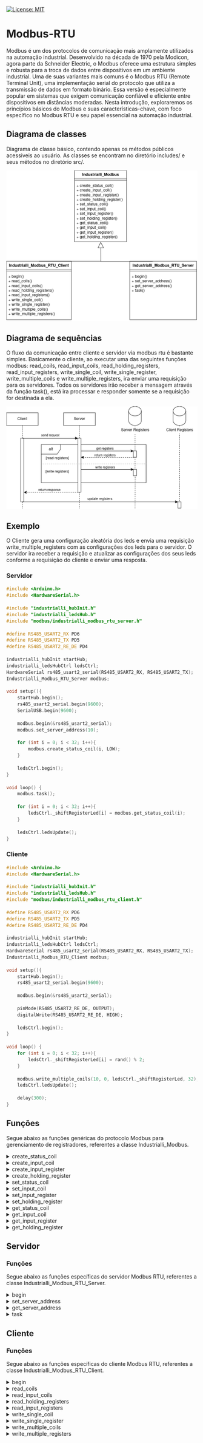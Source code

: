 [![License: MIT](https://img.shields.io/badge/License-MIT-yellow.svg)](https://opensource.org/licenses/MIT)

# Modbus-RTU
Modbus é um dos protocolos de comunicação mais amplamente utilizados na automação industrial. Desenvolvido na década de 1970 pela Modicon, agora parte da Schneider Electric, o Modbus oferece uma estrutura simples e robusta para a troca de dados entre dispositivos em um ambiente industrial. Uma de suas variantes mais comuns é o Modbus RTU (Remote Terminal Unit), uma implementação serial do protocolo que utiliza a transmissão de dados em formato binário. Essa versão é especialmente popular em sistemas que exigem comunicação confiável e eficiente entre dispositivos em distâncias moderadas. Nesta introdução, exploraremos os princípios básicos do Modbus e suas características-chave, com foco específico no Modbus RTU e seu papel essencial na automação industrial.

## Diagrama de classes
Diagrama de classe básico, contendo apenas os métodos públicos acessiveis ao usuário. As classes se encontram no diretório includes/ e seus métodos no diretório src/.

<p align="center">
  <img src="https://github.com/Industrialli/Modbus-RTU/blob/main/class_diagram.png" />
</p>

## Diagrama de sequências
O fluxo da comunicação entre cliente e servidor via modbus rtu é bastante simples. Basicamente o cliente, ao executar uma das seguintes funções modbus: read_coils, read_input_coils, read_holding_registers, read_input_registers, write_single_coil, write_single_register, write_multiple_coils e write_multiple_registers, ira enviar uma requisição para os servidores. Todos os servidores irão receber a mensagem através da função task(), está ira processar e responder somente se a requisição for destinada a ela.

<p align="center">
  <img src="https://github.com/Industrialli/Modbus-RTU/blob/main/sequence_diagram.png" />
</p>

## Exemplo
O Cliente gera uma configuração aleatória dos leds e envia uma requisição write_multiple_registers com as configurações dos leds para o servidor. O servidor ira receber a requisição e atualizar as configurações dos seus leds conforme a requisição do cliente e enviar uma resposta.


### Servidor
```cpp
#include <Arduino.h>
#include <HardwareSerial.h>

#include "industrialli_hubInit.h"
#include "industrialli_ledsHub.h"
#include "modbus/industrialli_modbus_rtu_server.h"

#define RS485_USART2_RX PD6
#define RS485_USART2_TX PD5
#define RS485_USART2_RE_DE PD4

industrialli_hubInit startHub;
industrialli_ledsHubCtrl ledsCtrl;
HardwareSerial rs485_usart2_serial(RS485_USART2_RX, RS485_USART2_TX);
Industrialli_Modbus_RTU_Server modbus;

void setup(){
	startHub.begin();
	rs485_usart2_serial.begin(9600);
	SerialUSB.begin(9600);

	modbus.begin(&rs485_usart2_serial);
	modbus.set_server_address(10);

	for (int i = 0; i < 32; i++){
		modbus.create_status_coil(i, LOW);
	}

	ledsCtrl.begin();
}

void loop() {
	modbus.task();

	for (int i = 0; i < 32; i++){
		ledsCtrl._shiftRegisterLed[i] = modbus.get_status_coil(i);
	}

	ledsCtrl.ledsUpdate();
}
```

### Cliente
```cpp
#include <Arduino.h>
#include <HardwareSerial.h>

#include "industrialli_hubInit.h"
#include "industrialli_ledsHub.h"
#include "modbus/industrialli_modbus_rtu_client.h"

#define RS485_USART2_RX PD6
#define RS485_USART2_TX PD5
#define RS485_USART2_RE_DE PD4

industrialli_hubInit startHub;
industrialli_ledsHubCtrl ledsCtrl;
HardwareSerial rs485_usart2_serial(RS485_USART2_RX, RS485_USART2_TX);
Industrialli_Modbus_RTU_Client modbus;

void setup(){
	startHub.begin();
	rs485_usart2_serial.begin(9600);

	modbus.begin(&rs485_usart2_serial);

	pinMode(RS485_USART2_RE_DE, OUTPUT);
	digitalWrite(RS485_USART2_RE_DE, HIGH);

	ledsCtrl.begin();
}

void loop() {
	for (int i = 0; i < 32; i++){
		ledsCtrl._shiftRegisterLed[i] = rand() % 2;
	}

	modbus.write_multiple_coils(10, 0, ledsCtrl._shiftRegisterLed, 32);
	ledsCtrl.ledsUpdate();

	delay(300);
}
```

## Funções

Segue abaixo as funções genéricas do protocolo Modbus para gerenciamento de registradores, referentes a classe Industrialli_Modbus.

<details>
<summary>create_status_coil</summary>

Inicializa um registrador do tipo coil.

**Parâmetros:**
- uint16_t index: index do coil. valores possiveis \[1, 10000\] 
- bool: value: valor do coil. valores possiveis \[0, 1\]

**Retorno:** void

**Exemplo**
```cpp
modbus.create_status_coil(11, 1);
```
</details>
  
<details>
<summary>create_input_coil</summary>

Inicializa um registrador do tipo discrete input coil.

**Parâmetros:**

- uint16_t index: index do coil.
- bool: value: valor do coil.

**Retorno:** void

**Exemplo**
```cpp
  modbus.create_input_coil(11, 1);
```
</details>

<details>
<summary>create_input_register</summary>

Inicializa um registrador do tipo input.

**Parâmetros:**

- uint16_t index: index do registrador.
- uint16_t: value: valor do registrador.

**Retorno:** void

**Exemplo**
```cpp
  modbus.create_input_register(15, 1332);
```
</details>

<details>
<summary>create_holding_register</summary>

Inicializa um registrador do tipo holding.

**Parâmetros:**

- uint16_t index: index do registrador.
- uint16_t: value: valor do registrador.

**Retorno:** void

**Exemplo**
```cpp
  modbus.create_holding_register(12, 5543);
```
</details>

<details>
<summary>set_status_coil</summary>

Atualiza um registrador do tipo coil.

**Parâmetros:**
- uint16_t index: index do coil.
- bool: value: valor do coil.

**Retorno:** void

**Exemplo**
```cpp
modbus.set_status_coil(11, 1);
```
</details>
  
<details>
<summary>set_input_coil</summary>

Atualiza um registrador do tipo discrete input coil.

**Parâmetros:**

- uint16_t index: index do coil.
- bool: value: valor do coil.

**Retorno:** void

**Exemplo**
```cpp
  modbus.set_input_coil(11, 1);
```
</details>

<details>
<summary>set_input_register</summary>

Atualiza um registrador do tipo input.

**Parâmetros:**

- uint16_t index: index do registrador.
- uint16_t: value: valor do registrador.

**Retorno:** void

**Exemplo**
```cpp
  modbus.set_input_register(15, 1332);
```
</details>

<details>
<summary>set_holding_register</summary>

Atualiza um registrador do tipo holding.

**Parâmetros:**

- uint16_t index: index do registrador.
- uint16_t: value: valor do registrador.

**Retorno:** void

**Exemplo**
```cpp
  modbus.set_holding_register(12, 5543);
```
</details>

<details>
<summary>get_status_coil</summary>

Retorna o valor de um registrador do tipo coil.

**Parâmetros:**
- uint16_t index: index do coil. valores possiveis \[1, 10000\] 

**Retorno:** bool: value: valor do coil. valores possiveis \[0, 1\]

**Exemplo**
```cpp
bool value = modbus.get_status_coil(11);
```
</details>
  
<details>
<summary>get_input_coil</summary>

Retorna o valor de um registrador do tipo discrete input coil.

**Parâmetros:**

- uint16_t index: index do coil.

**Retorno:** bool: value: valor do coil.

**Exemplo**
```cpp
bool value = modbus.get_input_coil(11);
```
</details>

<details>
<summary>get_input_register</summary>

Retorna o valor de um registrador do tipo input.

**Parâmetros:**

- uint16_t index: index do registrador.

**Retorno:** uint16_t: value: valor do registrador.

**Exemplo**
```cpp
uint16_t value = modbus.set_input_register(15);
```
</details>

<details>
<summary>get_holding_register</summary>

Retorna o valor de um registrador do tipo holding.

**Parâmetros:**

- uint16_t index: index do registrador.

**Retorno:** uint16_t: value: valor do registrador.

**Exemplo**
```cpp
uint16_t value = modbus.get_holding_register(12);
```
</details>

## Servidor

### Funções

Segue abaixo as funções específicas do servidor Modbus RTU, referentes a classe Industrialli_Modbus_RTU_Server.

<details>
<summary>begin</summary>
Inicializa um servidor Modbus RTU.

**Parâmetros:**

- HardwareSerial *_serial: endereço de memória referente a conexão serial.

**Retorno:** void

**Exemplo**
```cpp
rs485_usart2_serial.begin(9600);
modbus.begin(&rs485_usart2_serial);
```
</details>

<details>
<summary>set_server_address</summary>
Define o endereço do servidor Modbus RTU.

**Parâmetros:**

- uint8_t _server_address: endereço do servidor.

**Retorno:** void

**Exemplo**
```cpp
modbus.set_server_address(10);
```
</details>

<details>
<summary>get_server_address</summary>
Retorna o endereço do servidor Modbus RTU.

**Parâmetros:** void

**Retorno:** uint8_t _server_address: endereço do servidor.
</details>

<details>
<summary>task</summary>
Recebe, processa e responde um frame de requisição do cliente.

**Parâmetros:** void

**Retorno:** void

**Exemplo**
```cpp
void loop(){
  modbus.task();
}
```
</details>

## Cliente

### Funções

Segue abaixo as funções específicas do cliente Modbus RTU, referentes a classe Industrialli_Modbus_RTU_Client.

<details>
<summary>begin</summary>
Inicializa um cliente Modbus RTU.

**Parâmetros:**

- HardwareSerial *_serial: endereço de memória referente a conexão serial.

**Retorno:** void

**Exemplo**
```cpp
rs485_usart2_serial.begin(9600);
modbus.begin(&rs485_usart2_serial);
```
</details>

<details>
<summary>read_coils</summary>
Envia uma requisição Modbus RTU do tipo read coils para um servidor.

**Parâmetros:**

- uint8_t _address: endereço do servidor.
- uint16_t _starting_address: endereço de inicio da leitura dos registradores do tipo status coil.
- uint16_t _quantity_of_coils: quantidade de registradores do tipo status coil que serão lidos a partir do endereço de início.

**Retorno:** void

**Exemplo**
```cpp
modbus.read_coils(10, 0, 32);
```
</details>

<details>
<summary>read_input_coils</summary>
Envia uma requisição Modbus RTU do tipo read input coils para um servidor.

**Parâmetros:**

- uint8_t _address: endereço do servidor.
- uint16_t _starting_address: endereço de inicio da leitura dos registradores do tipo input coil.
- uint16_t _quantity_of_coils: quantidade de registradores do tipo input coil que serão lidos a partir do endereço de início.

**Retorno:** void

**Exemplo**
```cpp
modbus.read_input_coils(10, 0, 32);
```
</details>

<details>
<summary>read_holding_registers</summary>
Envia uma requisição Modbus RTU do tipo read holding registers para um servidor.

**Parâmetros:**

- uint8_t _address: endereço do servidor.
- uint16_t _starting_address: endereço de inicio da leitura dos registradores do tipo holding.
- uint16_t _quantity_of_registers: quantidade de registradores do holding que serão lidos a partir do endereço de início.

**Retorno:** void

**Exemplo**
```cpp
modbus.read_holding_registers(10, 0, 32);
```
</details>

<details>
<summary>read_input_registers</summary>
Envia uma requisição Modbus RTU do tipo read input registers para um servidor.

**Parâmetros:**

- uint8_t _address: endereço do servidor.
- uint16_t _starting_address: endereço de inicio da leitura dos registradores do tipo input.
- uint16_t _quantity_of_registers: quantidade de registradores do input que serão lidos a partir do endereço de início.

**Retorno:** void

**Exemplo**
```cpp
modbus.read_input_registers(10, 0, 32);
```
</details>

<details>
<summary>write_single_coil</summary>
Envia uma requisição Modbus RTU do tipo write single coil para um servidor.

**Parâmetros:**

- uint8_t _address: Endereço do servidor.
- uint16_t _coil_address: endereço do coil.
- uint16_t _value: valor do coil.

**Retorno:** void

**Exemplo**
```cpp
modbus.write_single_coil(10, 5, 0xFF00);
```
</details>

<details>
<summary>write_single_register</summary>
Envia uma requisição Modbus RTU do tipo write single register para um servidor.

**Parâmetros:**

- uint8_t _address: Endereço do servidor.
- uint16_t _register_address: endereço do registrador do tipo holding.
- uint16_t _value: valor do registrador.

**Retorno:** void

**Exemplo**
```cpp
modbus.write_single_register(10, 5, 6454);
```
</details>


<details>
<summary>write_multiple_coils</summary>
Envia uma requisição Modbus RTU do tipo write nultiple coils para um servidor.

**Parâmetros:**

- uint8_t _address: endereço do servidor.
- uint16_t _starting_address: endereço de inicio dos registradores do tipo coil que serão alterados os valores.
- uint8_t* _values: vetor boleano que contem os novos valores dos registradores do tipo coil.
- uint16_t _quantity_of_coils: quantidade de registradores do tipo coil que terão seus valores atualizados.

**Retorno:** void

**Exemplo**
```cpp
uint8_t values[5] = {0,1,1,0,1};
modbus.write_multiple_coils(10, 0, values, 5);
```
</details>

<details>
<summary>write_multiple_registers</summary>
Envia uma requisição Modbus RTU do tipo write nultiple registers para um servidor.

**Parâmetros:**

- uint8_t _address: endereço do servidor.
- uint16_t _starting_address: endereço de inicio dos registradores do tipo holding que serão alterados os valores.
- uint16_t* _values: vetor que contem os novos valores dos registradores do tipo holding.
- uint16_t _quantity_of_coils: quantidade de registradores do tipo holding que terão seus valores atualizados.

**Retorno:** void

**Exemplo**
```cpp
uint8_t values[5] = {423,22,324,2,1};
modbus.write_multiple_registers(10, 0, values, 5);
```
</details>
